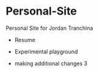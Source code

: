 # Personal-Site

Personal Site for Jordan Tranchina

-   Resume
-   Experimental playground


-   making additional changes 3
